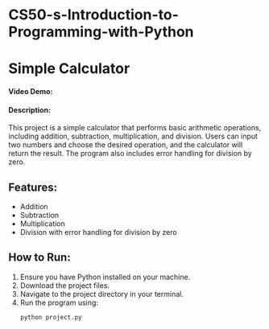 # CS50-s-Introduction-to-Programming-with-Python
# Simple Calculator
#### Video Demo: <URL HERE>
#### Description:
This project is a simple calculator that performs basic arithmetic operations, including addition, subtraction, multiplication, and division. Users can input two numbers and choose the desired operation, and the calculator will return the result. The program also includes error handling for division by zero.

## Features:
- Addition
- Subtraction
- Multiplication
- Division with error handling for division by zero

## How to Run:
1. Ensure you have Python installed on your machine.
2. Download the project files.
3. Navigate to the project directory in your terminal.
4. Run the program using:
   ```bash
   python project.py
